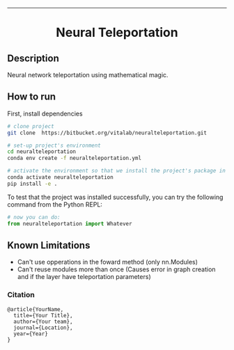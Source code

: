 ---   
<div align="center">    
 
# Neural Teleportation    

<!---
[![Paper](http://img.shields.io/badge/paper-arxiv.1001.2234-B31B1B.svg)](https://www.nature.com/articles/nature14539)
[![Conference](http://img.shields.io/badge/AnyConference-year-4b44ce.svg)](https://papers.nips.cc/book/advances-in-neural-information-processing-systems-31-2018)  

ARXIV   
[![Paper](http://img.shields.io/badge/arxiv-math.co:1480.1111-B31B1B.svg)](https://www.nature.com/articles/nature14539)

Conference   
-->   
</div>

 
## Description   

Neural network teleportation using mathematical magic. 

## How to run   
First, install dependencies   
```bash
# clone project
git clone  https://bitbucket.org/vitalab/neuralteleportation.git

# set-up project's environment
cd neuralteleportation
conda env create -f neuralteleportation.yml

# activate the environment so that we install the project's package in it
conda activate neuralteleportation
pip install -e .

```
To test that the project was installed successfully, you can try the following command from the Python REPL:
```python
# now you can do:
from neuralteleportation import Whatever   
``` 


## Known Limitations

* Can't use opperations in the foward method (only nn.Modules)
* Can't reuse modules more than once (Causes error in graph creation and if the layer have teleportation parameters)


### Citation   
```
@article{YourName,
  title={Your Title},
  author={Your team},
  journal={Location},
  year={Year}
}
```   